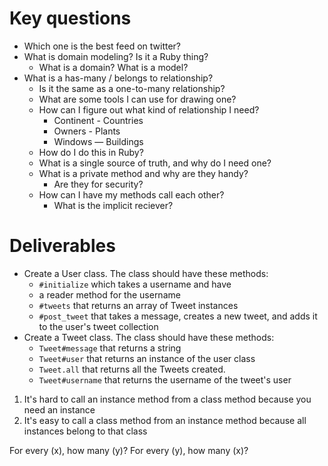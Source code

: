 # Key questions
* Which one is the best feed on twitter?
* What is domain modeling? Is it a Ruby thing?
  * What is a domain? What is a model?
* What is a has-many / belongs to relationship? 
  * Is it the same as a one-to-many relationship?
  * What are some tools I can use for drawing one?
  * How can I figure out what kind of relationship I need?
    * Continent - Countries
    * Owners - Plants
    * Windows — Buildings
  * How do I do this in Ruby?
  * What is a single source of truth, and why do I need one?
  * What is a private method and why are they handy?
    * Are they for security?
  * How can I have my methods call each other? 
    * What is the implicit reciever? 

# Deliverables
* Create a User class. The class should have these methods:
  * `#initialize` which takes a username and have
  * a reader method for the username
  * `#tweets` that returns an array of Tweet instances
  * `#post_tweet` that takes a message, creates a new tweet, and adds it to the user's tweet collection
* Create a Tweet class. The class should have these methods:
  * `Tweet#message` that returns a string
  * `Tweet#user` that returns an instance of the user class
  * `Tweet.all` that returns all the Tweets created.
  * `Tweet#username` that returns the username of the tweet's user


1. It's hard to call an instance method from a class method because you need an instance
2. It's easy to call a class method from an instance method because all instances belong to that class


For every (x), how many (y)?
For every (y), how many (x)?



